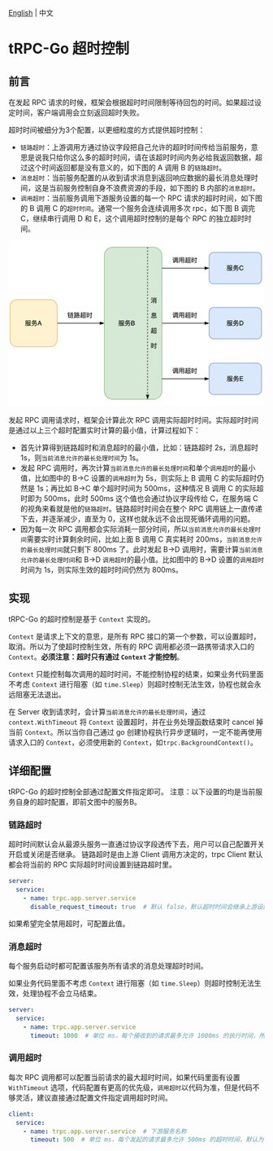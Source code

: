 [English](timeout_control.md) | 中文

# tRPC-Go 超时控制

## 前言

在发起 RPC 请求的时候，框架会根据超时时间限制等待回包的时间。如果超过设定时间，客户端调用会立刻返回超时失败。

超时时间被细分为3个配置，以更细粒度的方式提供超时控制：

- `链路超时`：上游调用方通过协议字段把自己允许的超时时间传给当前服务，意思是说我只给你这么多的超时时间，请在该超时时间内务必给我返回数据，超过这个时间返回都是没有意义的，如下图的 A 调用 B 的`链路超时`。
- `消息超时`：当前服务配置的从收到请求消息到返回响应数据的最长消息处理时间，这是当前服务控制自身不浪费资源的手段，如下图的 B 内部的`消息超时`。
- `调用超时`：当前服务调用下游服务设置的每一个 RPC 请求的超时时间，如下图的 B 调用 C 的`超时时间`。通常一个服务会连续调用多次 rpc，如下图 B 调完 C，继续串行调用 D 和 E，这个调用超时控制的是每个 RPC 的独立超时时间。

![ 'timeout_control.png'](/.resources/user_guide/timeout_control/timeout_control_cn.png)

发起 RPC 调用请求时，框架会计算此次 RPC 调用实际超时时间。实际超时时间是通过以上三个超时配置实时计算的最小值，计算过程如下：

- 首先计算得到链路超时和消息超时的最小值，比如：链路超时 2s，消息超时 1s，则`当前消息允许的最长处理时间`为 1s。
- 发起 RPC 调用时，再次计算`当前消息允许的最长处理时间`和单个`调用超时`的最小值，比如图中的 B->C 设置的`调用超时`为 5s，则实际上 B 调用 C 的实际超时仍然是 1s；再比如 B->C 单个超时时间为 500ms，这种情况 B 调用 C 的实际超时即为 500ms，此时 500ms 这个值也会通过协议字段传给 C，在服务端 C 的视角来看就是他的`链路超时`。链路超时时间会在整个 RPC 调用链上一直传递下去，并逐渐减少，直至为 0，这样也就永远不会出现死循环调用的问题。
- 因为每一次 RPC 调用都会实际消耗一部分时间，所以`当前消息允许的最长处理时间`需要实时计算剩余时间，比如上面 B 调用 C 真实耗时 200ms，`当前消息允许的最长处理时间`就只剩下 800ms 了。此时发起 B->D 调用时，需要计算`当前消息允许的最长处理时间`和 B->D `调用超时`的最小值。比如图中的 B->D 设置的`调用超时`时间为 1s，则实际生效的超时时间仍然为 800ms。

## 实现
tRPC-Go 的超时控制是基于 `Context` 实现的。

`Context` 是请求上下文的意思，是所有 RPC 接口的第一个参数，可以设置超时，取消。所以为了使超时控制生效，所有的 RPC 调用都必须一路携带请求入口的 `Context`。**必须注意：超时只有通过 `Context` 才能控制**。

`Context` 只能控制每次调用的超时时间，不能控制协程的结束，如果业务代码里面不考虑 `Context` 进行阻塞（如 `time.Sleep`）则超时控制无法生效，协程也就会永远阻塞无法退出。

在 Server 收到请求时，会计算`当前消息允许的最长处理时间`，通过 `context.WithTimeout` 将 `Context` 设置超时，并在业务处理函数结束时 cancel 掉当前 `Context`。所以当你自己通过 go 创建协程执行异步逻辑时，一定不能再使用请求入口的 `Context`，必须使用新的 `Context`，如`trpc.BackgroundContext()`。

## 详细配置
tRPC-Go 的超时控制全部通过配置文件指定即可。
注意：以下设置的均是当前服务自身的超时配置，即前文图中的服务B。

### 链路超时
超时时间默认会从最源头服务一直通过协议字段透传下去，用户可以自己配置开关开启或关闭是否继承。
链路超时是由上游 Client 调用方决定的，trpc Client 默认都会将当前的 RPC 实际超时时间设置到链路超时里。
```yaml
server:
  service:
    - name: trpc.app.server.service
      disable_request_timeout: true  # 默认 false，默认超时时间会继承上游设置的超时时间；配置 true 则禁用，表示忽略上游服务调用当前服务时协议传递过来的超时时间
```
如果希望完全禁用超时，可配置此值。

### 消息超时
每个服务启动时都可配置该服务所有请求的消息处理超时时间。

如果业务代码里面不考虑 `Context` 进行阻塞（如 `time.Sleep`）则超时控制无法生效，处理协程不会立马结束。
```yaml
server:
  service:
    - name: trpc.app.server.service
      timeout: 1000  # 单位 ms，每个接收到的请求最多允许 1000ms 的执行时间，所以要注意权衡当前请求内的所有串行 RPC 调用的超时时间分配，默认为 0，不设置超时
```

### 调用超时
每次 RPC 调用都可以配置当前请求的最大超时时间，如果代码里面有设置 `WithTimeout` 选项，代码配置有更高的优先级，`调用超时`以代码为准，但是代码不够灵活，建议直接通过配置文件指定调用超时时间。

```yaml
client:
  service:
    - name: trpc.app.server.service  # 下游服务名称
      timeout: 500  # 单位 ms，每个发起的请求最多允许 500ms 的超时时间，默认为 0，不设置超时，即无限等待
```
